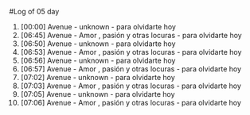 #Log of 05 day

1. [00:00] Avenue - unknown - para olvidarte hoy
1. [06:45] Avenue - Amor , pasión y otras locuras - para olvidarte hoy
1. [06:50] Avenue - unknown - para olvidarte hoy
1. [06:53] Avenue - Amor , pasión y otras locuras - para olvidarte hoy
1. [06:56] Avenue - unknown - para olvidarte hoy
1. [06:57] Avenue - Amor , pasión y otras locuras - para olvidarte hoy
1. [07:02] Avenue - unknown - para olvidarte hoy
1. [07:03] Avenue - Amor , pasión y otras locuras - para olvidarte hoy
1. [07:05] Avenue - unknown - para olvidarte hoy
1. [07:06] Avenue - Amor , pasión y otras locuras - para olvidarte hoy
